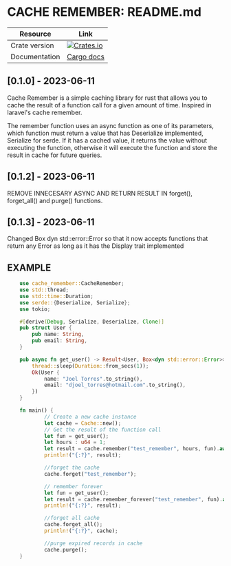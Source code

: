 # CACHE REMEMBER: README.md

| Resource          | Link                                                                                                                              |
| ----------------- | ----------------------------------------------------------------------------------------------------------------------------------|
| Crate version     | [![Crates.io](https://img.shields.io/crates/v/wkhtmlapp?color=warning&style=plastic)](https://crates.io/crates/cache_remember)    |
| Documentation     | [Cargo docs](https://github.com/JoelTorresAr/cache_remember.git)                                                                  |



## [0.1.0] - 2023-06-11
Cache Remember is a simple caching library for rust that allows you to cache the result of a function call for a given amount of time.
Inspired in laravel's cache remember.

The remember function uses an async function as one of its parameters, which function must return a value that has Deserialize implemented, 
Serialize for serde. If it has a cached value, it returns the value without executing the function, otherwise it will execute the function 
and store the result in cache for future queries.

## [0.1.2] - 2023-06-11
REMOVE INNECESARY ASYNC AND RETURN RESULT IN forget(), forget_all() and purge() functions.

## [0.1.3] - 2023-06-11
Changed Box dyn std::error::Error so that it now accepts functions that return any Error as long as it has the Display trait implemented
## EXAMPLE

```rust
    use cache_remember::CacheRemember;
    use std::thread;
    use std::time::Duration;
    use serde::{Deserialize, Serialize};
    use tokio;

    #[derive(Debug, Serialize, Deserialize, Clone)]
    pub struct User {
        pub name: String,
        pub email: String,
    }

    pub async fn get_user() -> Result<User, Box<dyn std::error::Error>> {
        thread::sleep(Duration::from_secs(1));
        Ok(User {
            name: "Joel Torres".to_string(),
            email: "djoel_torres@hotmail.com".to_string(),
        })
    }

    fn main() {
            // Create a new cache instance
            let cache = Cache::new();
            // Get the result of the function call
            let fun = get_user();
            let hours : u64 = 1;
            let result = cache.remember("test_remember", hours, fun).await.unwrap();
            println!("{:?}", result);

            //forget the cache
            cache.forget("test_remember");

            // remember forever
            let fun = get_user();
            let result = cache.remember_forever("test_remember", fun).await.unwrap();
            println!("{:?}", result);

            //forget all cache
            cache.forget_all();
            println!("{:?}", cache);

            //purge expired records in cache
            cache.purge();
    }
```